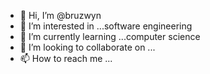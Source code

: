 - 👋 Hi, I’m @bruzwyn
- 👀 I’m interested in ...software engineering
- 🌱 I’m currently learning ...computer science
- 💞️ I’m looking to collaborate on ...
- 📫 How to reach me ...

<!---
bruzwyn/bruzwyn is a ✨ special ✨ repository because its `README.md` (this file) appears on your GitHub profile.
You can click the Preview link to take a look at your changes.
--->
